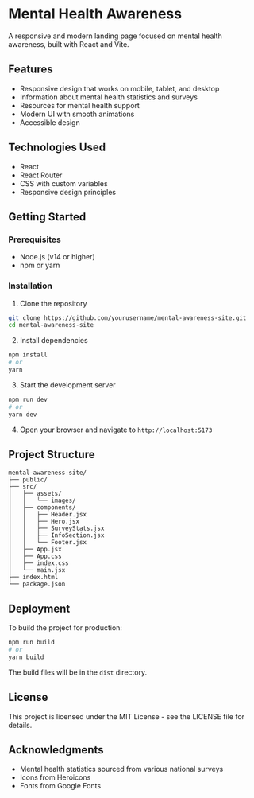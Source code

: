 # Mental Health Awareness 

A responsive and modern landing page focused on mental health awareness, built with React and Vite.

## Features

- Responsive design that works on mobile, tablet, and desktop
- Information about mental health statistics and surveys
- Resources for mental health support
- Modern UI with smooth animations
- Accessible design

## Technologies Used

- React
- React Router
- CSS with custom variables
- Responsive design principles

## Getting Started

### Prerequisites

- Node.js (v14 or higher)
- npm or yarn

### Installation

1. Clone the repository
```bash
git clone https://github.com/yourusername/mental-awareness-site.git
cd mental-awareness-site
```

2. Install dependencies
```bash
npm install
# or
yarn
```

3. Start the development server
```bash
npm run dev
# or
yarn dev
```

4. Open your browser and navigate to `http://localhost:5173`

## Project Structure

```
mental-awareness-site/
├── public/
├── src/
│   ├── assets/
│   │   └── images/
│   ├── components/
│   │   ├── Header.jsx
│   │   ├── Hero.jsx
│   │   ├── SurveyStats.jsx
│   │   ├── InfoSection.jsx
│   │   └── Footer.jsx
│   ├── App.jsx
│   ├── App.css
│   ├── index.css
│   └── main.jsx
├── index.html
└── package.json
```

## Deployment

To build the project for production:

```bash
npm run build
# or
yarn build
```

The build files will be in the `dist` directory.

## License

This project is licensed under the MIT License - see the LICENSE file for details.

## Acknowledgments

- Mental health statistics sourced from various national surveys
- Icons from Heroicons
- Fonts from Google Fonts
